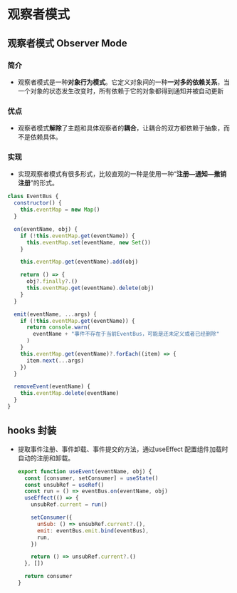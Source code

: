 # 观察者模式 

## 观察者模式  Observer Mode

### 简介

+ 观察者模式是一种**对象行为模式**。它定义对象间的一种**一对多的依赖关系**，当一个对象的状态发生改变时，所有依赖于它的对象都得到通知并被自动更新

### 优点

+ 观察者模式**解除**了主题和具体观察者的**耦合**，让耦合的双方都依赖于抽象，而不是依赖具体。

### 实现

+ 实现观察者模式有很多形式，比较直观的一种是使用一种“**注册—通知—撤销注册**”的形式。

```js
class EventBus {
  constructor() {
    this.eventMap = new Map()
  }

  on(eventName, obj) {
    if (!this.eventMap.get(eventName)) {
      this.eventMap.set(eventName, new Set())
    }

    this.eventMap.get(eventName).add(obj)

    return () => {
      obj?.finally?.()
      this.eventMap.get(eventName).delete(obj)
    }
  }

  emit(eventName, ...args) {
    if (!this.eventMap.get(eventName)) {
      return console.warn(
        eventName + "事件不存在于当前EventBus，可能是还未定义或者已经删除"
      )
    }
    this.eventMap.get(eventName)?.forEach((item) => {
      item.next(...args)
    })
  }

  removeEvent(eventName) {
    this.eventMap.delete(eventName)
  }
}
```

## hooks 封装

+ 提取事件注册、事件卸载、事件提交的方法，通过useEffect 配置组件加载时自动的注册和卸载。

  ```js
  export function useEvent(eventName, obj) {
    const [consumer, setConsumer] = useState()
    const unsubRef = useRef()
    const run = () => eventBus.on(eventName, obj)
    useEffect(() => {
      unsubRef.current = run()
  
      setConsumer({
        unSub: () => unsubRef.current?.(),
        emit: eventBus.emit.bind(eventBus),
        run,
      })
  
      return () => unsubRef.current?.()
    }, [])
  
    return consumer
  }
  ```

